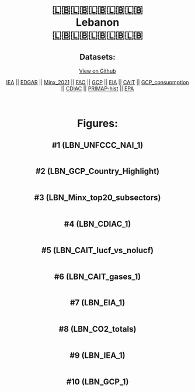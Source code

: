 
<center>
<h1 align="center">
🇱🇧🇱🇧🇱🇧🇱🇧🇱🇧
<br>
Lebanon
<br>
🇱🇧🇱🇧🇱🇧🇱🇧🇱🇧
</h1>
<h2>Datasets:</h2>
<p><a href="https://github.com/dquintani/GreenhouseData/tree/master/country_data/LBN_Lebanon/data">View on Github</a>
<br></p><p><a href="data/LBN_IEA.csv">IEA</a> || <a href="data/LBN_EDGAR.csv">EDGAR</a> || <a href="data/LBN_Minx_2021.csv">Minx_2021</a> || <a href="data/LBN_FAO.csv">FAO</a> || <a href="data/LBN_GCP.csv">GCP</a> || <a href="data/LBN_EIA.csv">EIA</a> || <a href="data/LBN_CAIT.csv">CAIT</a> || <a href="data/LBN_GCP_consupmption.csv">GCP_consupmption</a> || <a href="data/LBN_CDIAC.csv">CDIAC</a> || <a href="data/LBN_PRIMAP-hist.csv">PRIMAP-hist</a> || <a href="data/LBN_EPA.csv">EPA</a></p><p><br></p>
<h1>Figures:</h1><h2>#1 (LBN_UNFCCC_NAI_1)</h2>
<p><img alt="" src="figures/LBN_UNFCCC_NAI_1.png" /></p><h2>#2 (LBN_GCP_Country_Highlight)</h2>
<p><img alt="" src="figures/LBN_GCP_Country_Highlight.png" /></p><h2>#3 (LBN_Minx_top20_subsectors)</h2>
<p><img alt="" src="figures/LBN_Minx_top20_subsectors.png" /></p><h2>#4 (LBN_CDIAC_1)</h2>
<p><img alt="" src="figures/LBN_CDIAC_1.png" /></p><h2>#5 (LBN_CAIT_lucf_vs_nolucf)</h2>
<p><img alt="" src="figures/LBN_CAIT_lucf_vs_nolucf.png" /></p><h2>#6 (LBN_CAIT_gases_1)</h2>
<p><img alt="" src="figures/LBN_CAIT_gases_1.png" /></p><h2>#7 (LBN_EIA_1)</h2>
<p><img alt="" src="figures/LBN_EIA_1.png" /></p><h2>#8 (LBN_CO2_totals)</h2>
<p><img alt="" src="figures/LBN_CO2_totals.png" /></p><h2>#9 (LBN_IEA_1)</h2>
<p><img alt="" src="figures/LBN_IEA_1.png" /></p><h2>#10 (LBN_GCP_1)</h2>
<p><img alt="" src="figures/LBN_GCP_1.png" /></p>
